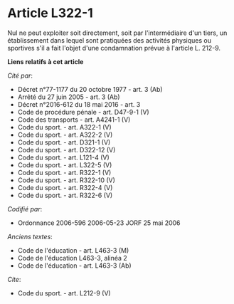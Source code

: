 # Article L322-1

Nul ne peut exploiter soit directement, soit par l'intermédiaire d'un tiers, un établissement dans lequel sont pratiquées des
activités physiques ou sportives s'il a fait l'objet d'une condamnation prévue à l'article L. 212-9.

**Liens relatifs à cet article**

_Cité par_:

  - Décret n°77-1177 du 20 octobre 1977 - art. 3 (Ab)
  - Arrêté du 27 juin 2005 - art. 3 (Ab)
  - Décret n°2016-612 du 18 mai 2016 - art. 3
  - Code de procédure pénale - art. D47-9-1 (V)
  - Code des transports - art. A4241-1 (V)
  - Code du sport. - art. A322-1 (V)
  - Code du sport. - art. A322-2 (V)
  - Code du sport. - art. D321-1 (V)
  - Code du sport. - art. D322-12 (V)
  - Code du sport. - art. L121-4 (V)
  - Code du sport. - art. L322-5 (V)
  - Code du sport. - art. R322-1 (V)
  - Code du sport. - art. R322-10 (V)
  - Code du sport. - art. R322-4 (V)
  - Code du sport. - art. R322-6 (V)

_Codifié par_:

  - Ordonnance 2006-596 2006-05-23 JORF 25 mai 2006

_Anciens textes_:

  - Code de l'éducation - art. L463-3 (M)
  - Code de l'éducation L463-3, alinéa 2
  - Code de l'éducation - art. L463-3 (Ab)

_Cite_:

  - Code du sport. - art. L212-9 (V)
